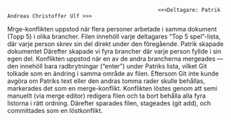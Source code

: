                                                     <<<Deltagare: Patrik Andreas Christoffer Ulf >>>



Mrge-konflikten uppstod när flera personer arbetade i samma dokument (Topp 5) i olika brancher.
Filen innehöll varje deltagares “Top 5 spel”-lista, där varje person skrev sin del direkt under den föregående.
Patrik skapade dokumentet  Därefter skapade vi fyra brancher där varje person fyllde i sin egen del.
Konflikten uppstod när en av de andra brancherna mergeades — den innehöll bara radbrytningar (“enter”) under Patriks lista,
vilket Git tolkade som en ändring i samma område av filen. Eftersom Git inte kunde avgöra om Patriks text eller den andras tomma rader skulle behållas,
markerades det som en merge-konflikt. Konflikten löstes genom att semi manuellt (via merge editor) redigera filen och ta bort behålla alla fyra listorna i rätt ordning.
Därefter sparades filen, stageades (git add), och committades som en löstkonflikt.